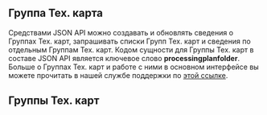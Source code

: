 ## Группа Тех. карта
Средствами JSON API можно создавать и обновлять сведения о Группах Тех. карт, запрашивать списки Групп Тех. карт и сведения по отдельным Группам Тех. карт. Кодом сущности для Группы Тех. карт в составе JSON API является ключевое слово **processingplanfolder**. Больше о Группах Тех. карт и работе с ними в основном интерфейсе вы можете прочитать в нашей службе поддержки по
[этой ссылке](https://support.moysklad.ru/hc/ru/articles/203325613-%D0%A1%D0%B1%D0%BE%D1%80%D0%BE%D1%87%D0%BD%D1%8B%D0%B5-%D0%B8-%D0%BF%D1%80%D0%BE%D0%B8%D0%B7%D0%B2%D0%BE%D0%B4%D1%81%D1%82%D0%B2%D0%B5%D0%BD%D0%BD%D1%8B%D0%B5-%D0%BE%D0%BF%D0%B5%D1%80%D0%B0%D1%86%D0%B8%D0%B8).
## Группы Тех. карт
